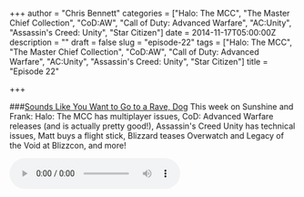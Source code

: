 +++
author = "Chris Bennett"
categories = ["Halo: The MCC", "The Master Chief Collection", "CoD:AW", "Call of Duty: Advanced Warfare", "AC:Unity", "Assassin's Creed: Unity", "Star Citizen"]
date = 2014-11-17T05:00:00Z
description = ""
draft = false
slug = "episode-22"
tags = ["Halo: The MCC", "The Master Chief Collection", "CoD:AW", "Call of Duty: Advanced Warfare", "AC:Unity", "Assassin's Creed: Unity", "Star Citizen"]
title = "Episode 22"

+++

###[Sounds Like You Want to Go to a Rave, Dog](http://files.podcast.geeksinprogress.com/files/podcasts/1/s01e22_SoundsLikeYouWantToRave.mp3)
This week on Sunshine and Frank: Halo: The MCC has multiplayer issues, CoD: Advanced Warfare releases (and is actually pretty good!), Assassin's Creed Unity has technical issues, Matt buys a flight stick, Blizzard teases Overwatch and Legacy of the Void at Blizzcon, and more!

<audio controls>
  <source src="http://files.podcast.geeksinprogress.com/files/podcasts/1/s01e22_SoundsLikeYouWantToRave.mp3" 	type="audio/mpeg">
</audio>